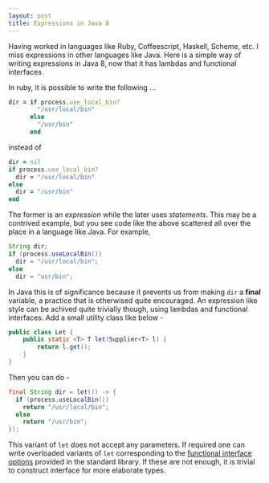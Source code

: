 ```yaml
---
layout: post
title: Expressions in Java 8
---
```


Having worked in languages like Ruby, Coffeescript, Haskell, Scheme, etc. I miss expressions in other languages like Java.
Here is a simple way of writing expressions in Java 8, now that it has lambdas and functional interfaces

<!--more-->

In ruby, it is possible to write the following ...

```ruby
dir = if process.use_local_bin?
        "/usr/local/bin"
      else
        "/usr/bin"
      end
```

instead of

```ruby
dir = nil
if process.use_local_bin?
  dir = "/usr/local/bin"
else
  dir = "/usr/bin"
end
```

The former is an _expression_ while the later uses _statements_.
This may be a contrived example, but you see code like the above scattered
all over the place in a language like Java. For example,

```java
String dir;
if (process.useLocalBin())
  dir = "/usr/local/bin";
else
  dir = "usr/bin";
```

In Java this is of significance because it prevents us from making `dir` a **final** variable, a practice that is 
otherwised quite encouraged.
An expression like style can be achived quite trivially though, using lambdas and functional interfaces.
Add a small utility class like below -

```java
public class Let {
    public static <T> T let(Supplier<T> l) {
        return l.get();
    }
}
```

Then you can do -

```java
final String dir = let(() -> {
  if (process.useLocalBin())
    return "/usr/local/bin";
  else
    return "/usr/bin";
});
```

This variant of `let` does not accept any parameters. If required one can write overloaded variants of `let` corresponding to
the [functional interface options](https://docs.oracle.com/javase/8/docs/api/java/util/function/package-summary.html) provided in the standard library.
If these are not enough, it is trivial to construct interface for more elaborate types.
